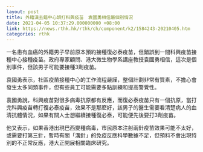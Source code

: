 ```yaml
---
layout: post
title: 外籍漢去錯中心誤打科興疫苗　袁國勇相信屬個別情況
date: 2021-04-05 10:37:29.000000000 +08:00
link: https://news.rthk.hk/rthk/ch/component/k2/1584243-20210405.htm
categories: rthk
---
```


一名患有血癌的外籍男子早前原本預約接種復必泰疫苗，但錯誤到一間科興疫苗接種中心接種疫苗。政府專家顧問、港大微生物學系講座教授袁國勇相信，這次是個別事件，但該男子可能要接種3劑疫苗。

袁國勇表示，社區疫苗接種中心的工作流程嚴謹，整個計劃非常有質素，不擔心會發生太多同類事件，但有些員工可能需要多點訓練和提高警覺性。

袁國勇說，科興疫苗對很多病毒抗原都有反應，而復必泰疫苗只有一個抗原，當打完科興疫苗轉打復必泰疫苗，效果不是那麽好，該男子的醫生需要看清楚病人的血清抗體情況，如果有關人士想繼續接種復必泰，可能便先後要打3劑疫苗。

他又表示，如果香港出現巴西變種病毒，市民原本注射兩針疫苗效果可能不太好，或需要打第三針，暫時有關「溝針」的免疫反應科學數據不足，但預料不會出現特別的不正常反應，港大正開展相關臨床研究。
